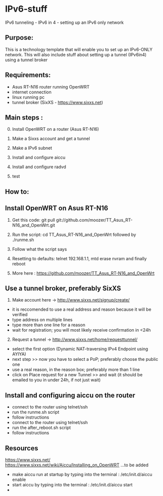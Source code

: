 IPv6-stuff
==========

IPv6 tunneling - IPv6 in 4 - setting up an IPv6 only network

Purpose:
------------

This is a technology template that will enable you to set up an IPv6-ONLY network. This will also include stuff about setting up a tunnel (IPv6in4) using a tunnel broker 


Requirements:
------------

- Asus RT-N16 router running OpenWRT
- internet connection
- linux running pc
- tunnel broker (SixXS - https://www.sixxs.net)


Main steps : 
------------

0. Install OpenWRT on a router (Asus RT-N16)

1. Make a Sixxs account and get a tunnel

2. Make a IPv6 subnet

3. Install and configure aiccu 

4. Install and configure radvd

5. test

How to:
------------

Install OpenWRT on Asus RT-N16 
------------

1. Get this code: git pull git://github.com/moozer/TT_Asus_RT-N16_and_OpenWrt.git

2. Run the script: cd TT_Asus_RT-N16_and_OpenWrt followed by ./runme.sh

3. Follow what the script says

4. Resetting to defaults: telnet 192.168.1.1, mtd erase nvram and finally reboot

5. More here : https://github.com/moozer/TT_Asus_RT-N16_and_OpenWrt

Use a tunnel broker, preferably SixXS
------------

1. Make account here -> http://www.sixxs.net/signup/create/ 

- it is reccomended to use a real address and reason because it will be verified
- type address on multiple lines
- type more than one line for a reason
- wait for registration; you will most likely receive confirmation in <24h

2. Request a tunnel -> http://www.sixxs.net/home/requesttunnel/

- select the first option (Dynamic NAT-traversing IPv4 Endpoint using AYIYA)
- next step >> now you have to select a PoP; preferably choose the public one
- use a real reason, in the reason box; preferably more than 1 line
- click on Place request for a new Tunnel >> and wait (it should be emailed to you in under 24h, if not just wait)

Install and configuring aiccu on the router
------------
- connect to the router using telnet/ssh
- run the runme.sh script
- follow instructions
- connect to the router using telnet/ssh
- run the after_reboot.sh script
- follow instructions




Resources
------------
https://www.sixxs.net/
https://www.sixxs.net/wiki/Aiccu/Installing_on_OpenWRT
...to be added

- make aiccu run at startup by typing into the terminal : /etc/init.d/aiccu enable
- start aiccu by typing into the terminal : /etc/init.d/aiccu start
- 


                                          



